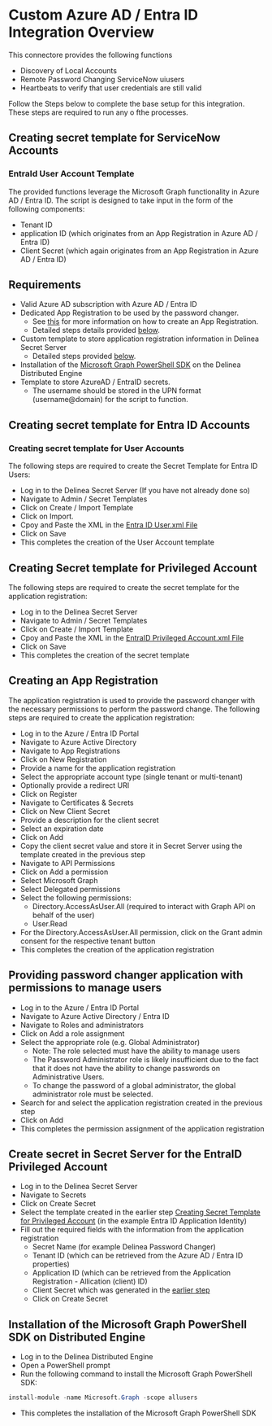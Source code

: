 # Custom Azure AD / Entra ID Integration Overview

This connectore provides the following functions  

- Discovery of Local Accounts
- Remote Password Changing ServiceNow uiusers
- Heartbeats to verify that user credentials are still valid

Follow the Steps below to complete the base setup for this integration.  These steps are required to run any o fthe processes.

## Creating secret template for ServiceNow Accounts 

### EntraId User Account Template

The provided functions leverage the Microsoft Graph functionality in Azure AD / Entra ID. The script is designed to take input in the form of the following components:

- Tenant ID
- application ID (which originates from an App Registration in Azure AD / Entra ID)
- Client Secret (which again originates from an App Registration in Azure AD / Entra ID)

## Requirements

- Valid Azure AD subscription with Azure AD / Entra ID
- Dedicated App Registration to be used by the password changer.
    - See [this](https://docs.microsoft.com/en-us/graph/auth-register-app-v2) for more information on how to create an App Registration.
    - Detailed steps details provided [below](#creating-an-app-registration).
- Custom template to store application registration information in Delinea Secret Server
    - Detailed steps provided [below](#creating-secret-template-for-application-registration).
- Installation of the [Microsoft Graph PowerShell SDK](https://docs.microsoft.com/en-us/graph/powershell/installation) on the Delinea Distributed Engine
- Template to store AzureAD / EntraID secrets.
    - The username should be stored in the UPN format (username@domain) for the script to function.

## Creating secret template for Entra ID Accounts 

### Creating secret template for User Accounts

The following steps are required to create the Secret Template for Entra ID Users:

- Log in to the Delinea Secret Server (If you have not already done so)
- Navigate to Admin / Secret Templates
- Click on Create / Import Template
- Click on Import.
- Cpoy and Paste the XML in the [Entra ID User.xml File](./Templates/Entra%20ID%20User.xml)
- Click on Save
- This completes the creation of the User Account template

## Creating Secret template for Privileged Account

The following steps are required to create the secret template for the application registration:
- Log in to the Delinea Secret Server
- Navigate to Admin / Secret Templates
- Click on Create / Import Template
- Cpoy and Paste the XML in the [EntraID Privileged Account.xml File](./Templates/EntraID%20Privileged%20Account.xml)
- Click on Save
- This completes the creation of the secret template

## Creating an App Registration

The application registration is used to provide the password changer with the necessary permissions to perform the password change. The following steps are required to create the application registration:
- Log in to the Azure / Entra ID Portal
- Navigate to Azure Active Directory
- Navigate to App Registrations
- Click on New Registration
- Provide a name for the application registration
- Select the appropriate account type (single tenant or multi-tenant)
- Optionally provide a redirect URI
- Click on Register
- Navigate to Certificates & Secrets
- Click on New Client Secret
- Provide a description for the client secret
- Select an expiration date
- Click on Add
- Copy the client secret value and store it in Secret Server using the template created in the previous step
- Navigate to API Permissions
- Click on Add a permission
- Select Microsoft Graph
- Select Delegated permissions
- Select the following permissions:
    - Directory.AccessAsUser.All (required to interact with Graph API on behalf of the user)
    - User.Read
- For the Directory.AccessAsUser.All permission, click on the Grant admin consent for the respective tenant button
- This completes the creation of the application registration

## Providing password changer application with permissions to manage users
- Log in to the Azure / Entra ID Portal
- Navigate to Azure Active Directory / Entra ID
- Navigate to Roles and administrators
- Click on Add a role assignment
- Select the appropriate role (e.g. Global Administrator)
  - Note: The role selected must have the ability to manage users
  - The Password Administrator role is likely insufficient due to the fact that it does not have the ability to change passwords on Administrative Users.
  - To change the password of a global administrator, the global administrator role must be selected.
- Search for and select the application registration created in the previous step
- Click on Add
- This completes the permission assignment of the application registration

## Create secret in Secret Server for the EntraID Privileged Account
- Log in to the Delinea Secret Server
- Navigate to Secrets
- Click on Create Secret
- Select the template created in the earlier step [Creating Secret Template for Privileged Account](#creating-secret-template-for-privileged-account) (in the example Entra ID Application Identity)
- Fill out the required fields with the information from the application registration
    - Secret Name (for example Delinea Password Changer)
    - Tenant ID (which can be retrieved from the Azure AD / Entra ID properties)
    - Application ID (which can be retrieved from the Application Registration - Allication (client) ID)
    - Client Secret which was generated in the [earlier step](#creating-an-app-registration)
    - Click on Create Secret

## Installation of the Microsoft Graph PowerShell SDK on Distributed Engine
- Log in to the Delinea Distributed Engine
- Open a PowerShell prompt
- Run the following command to install the Microsoft Graph PowerShell SDK:
```powershell
install-module -name Microsoft.Graph -scope allusers
```
- This completes the installation of the Microsoft Graph PowerShell SDK

